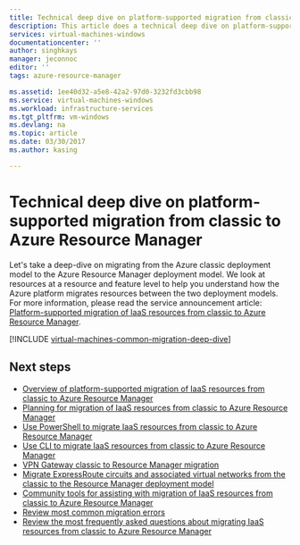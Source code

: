 ```yaml
---
title: Technical deep dive on platform-supported migration from classic to Azure Resource Manager | Microsoft Docs
description: This article does a technical deep dive on platform-supported migration of resources from classic to Azure Resource Manager
services: virtual-machines-windows
documentationcenter: ''
author: singhkays
manager: jeconnoc
editor: ''
tags: azure-resource-manager

ms.assetid: 1ee40d32-a5e8-42a2-97d0-3232fd3cbb98
ms.service: virtual-machines-windows
ms.workload: infrastructure-services
ms.tgt_pltfrm: vm-windows
ms.devlang: na
ms.topic: article
ms.date: 03/30/2017
ms.author: kasing

---
```

# Technical deep dive on platform-supported migration from classic to Azure Resource Manager
Let's take a deep-dive on migrating from the Azure classic deployment model to the Azure Resource Manager deployment model. We look at resources at a resource and feature level to help you understand how the Azure platform migrates resources between the two deployment models. For more information, please read the service announcement article: [Platform-supported migration of IaaS resources from classic to Azure Resource Manager](migration-classic-resource-manager-overview.md?toc=%2fazure%2fvirtual-machines%2fwindows%2ftoc.json).

[!INCLUDE [virtual-machines-common-migration-deep-dive](../../../includes/virtual-machines-common-classic-resource-manager-migration-deep-dive.md)]

## Next steps

* [Overview of platform-supported migration of IaaS resources from classic to Azure Resource Manager](migration-classic-resource-manager-overview.md?toc=%2fazure%2fvirtual-machines%2fwindows%2ftoc.json)
* [Planning for migration of IaaS resources from classic to Azure Resource Manager](migration-classic-resource-manager-plan.md?toc=%2fazure%2fvirtual-machines%2fwindows%2ftoc.json)
* [Use PowerShell to migrate IaaS resources from classic to Azure Resource Manager](migration-classic-resource-manager-ps.md?toc=%2fazure%2fvirtual-machines%2fwindows%2ftoc.json)
* [Use CLI to migrate IaaS resources from classic to Azure Resource Manager](../linux/migration-classic-resource-manager-cli.md?toc=%2fazure%2fvirtual-machines%2fwindows%2ftoc.json)
* [VPN Gateway classic to Resource Manager migration](https://docs.microsoft.com/azure/vpn-gateway/vpn-gateway-classic-resource-manager-migration)
* [Migrate ExpressRoute circuits and associated virtual networks from the classic to the Resource Manager deployment model](https://docs.microsoft.com/azure/expressroute/expressroute-migration-classic-resource-manager)
* [Community tools for assisting with migration of IaaS resources from classic to Azure Resource Manager](migration-classic-resource-manager-community-tools.md?toc=%2fazure%2fvirtual-machines%2fwindows%2ftoc.json)
* [Review most common migration errors](migration-classic-resource-manager-errors.md?toc=%2fazure%2fvirtual-machines%2fwindows%2ftoc.json)
* [Review the most frequently asked questions about migrating IaaS resources from classic to Azure Resource Manager](migration-classic-resource-manager-faq.md?toc=%2fazure%2fvirtual-machines%2fwindows%2ftoc.json)

